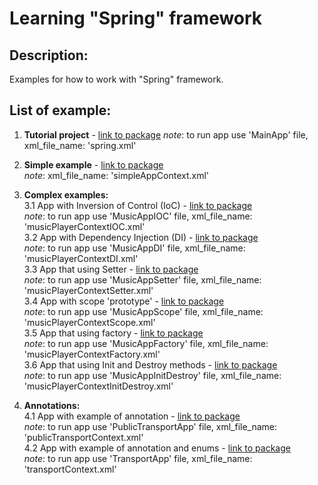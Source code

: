 # Learning "Spring" framework
## Description:
Examples for how to work with "Spring" framework.

## List of example:
1. **Tutorial project** - [link to package](src/main/java/by/kazak/tutorialProject)
_note_: to run app use 'MainApp' file, xml_file_name: 'spring.xml'  

2. **Simple example** - [link to package](src/main/java/by/kazak/spring/simpleApp)  
_note_: xml_file_name: 'simpleAppContext.xml'

3. **Complex examples:**  
3.1 App with Inversion of Control (IoC) - [link to package](src/main/java/by/kazak/spring/musicApp)  
_note_: to run app use 'MusicAppIOC' file, xml_file_name: 'musicPlayerContextIOC.xml'  
3.2 App with Dependency Injection (DI) - [link to package](src/main/java/by/kazak/spring/musicApp)  
_note_: to run app use 'MusicAppDI' file, xml_file_name: 'musicPlayerContextDI.xml'  
3.3 App that using Setter - [link to package](src/main/java/by/kazak/spring/musicApp)  
_note_: to run app use 'MusicAppSetter' file, xml_file_name: 'musicPlayerContextSetter.xml'  
3.4 App with scope 'prototype' - [link to package](src/main/java/by/kazak/spring/musicApp)  
_note_: to run app use 'MusicAppScope' file, xml_file_name: 'musicPlayerContextScope.xml'  
3.5 App that using factory - [link to package](src/main/java/by/kazak/spring/musicApp)  
_note_: to run app use 'MusicAppFactory' file, xml_file_name: 'musicPlayerContextFactory.xml'  
3.6 App that using Init and Destroy methods - [link to package](src/main/java/by/kazak/spring/musicApp)  
_note_: to run app use 'MusicAppInitDestroy' file, xml_file_name: 'musicPlayerContextInitDestroy.xml'  

4. **Annotations:**  
4.1 App with example of annotation - [link to package](src/main/java/by/kazak/spring/transportApp)  
_note_: to run app use 'PublicTransportApp' file, xml_file_name: 'publicTransportContext.xml'  
4.2 App with example of annotation and enums - [link to package](src/main/java/by/kazak/spring/transportAppWithEnum)  
_note_: to run app use 'TransportApp' file, xml_file_name: 'transportContext.xml' 

